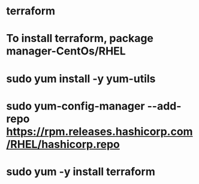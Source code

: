 # terraform

# To install terraform, package manager-CentOs/RHEL
# sudo yum install -y yum-utils
# sudo yum-config-manager --add-repo https://rpm.releases.hashicorp.com/RHEL/hashicorp.repo
# sudo yum -y install terraform